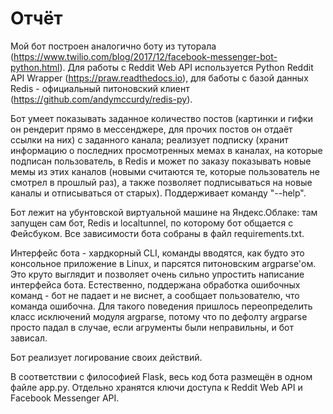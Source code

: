 # Отчёт

Мой бот построен аналогично боту из туторала (https://www.twilio.com/blog/2017/12/facebook-messenger-bot-python.html). Для работы с Reddit Web API используется Python Reddit API Wrapper (https://praw.readthedocs.io), для баботы с базой данных Redis - официальный питоновский клиент (https://github.com/andymccurdy/redis-py).

Бот умеет показывать заданное количество постов (картинки и гифки он рендерит прямо в мессенджере, для прочих постов он отдаёт ссылки на них) с заданного канала; реализует подписку (хранит информацию о последних просмотренных мемах в каналах, на которые подписан пользователь, в Redis и может по заказу показывать новые мемы из этих каналов (новыми считаются те, которые пользователь не смотрел в прошлый раз), а также позволяет подписываться на новые каналы и отписываться от старых). Поддерживает команду "--help".

Бот лежит на убунтовской виртуальной машине на Яндекс.Облаке: там запущен сам бот, Redis и localtunnel, по которому бот общается с Фейсбуком. Все зависимости бота собраны в файл requirements.txt.

Интерфейс бота - хардкорный CLI, команды вводятся, как будто это консольное приложение в Linux, и парсятся питоновским argparse'ом. Это круто выглядит и позволяет очень сильно упростить написание интерфейса бота. Естественно, поддержана обработка ошибочных команд - бот не падает и не виснет, а сообщает пользователю, что команда ошибочна. Для такого поведения пришлось переопределить класс исключений модуля argparse, потому что по дефолту argparse просто падал в случае, если агрументы были неправильны, и бот зависал.

Бот реализует логирование своих действий.

В соответствии с философией Flask, весь код бота размещён в одном файле app.py. Отдельно хранятся ключи доступа к Reddit Web API и Facebook Messenger API.
